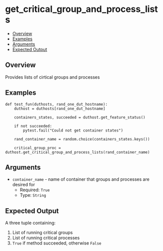 # get_critical_group_and_process_lists

- [Overview](#overview)
- [Examples](#examples)
- [Arguments](#arguments)
- [Expected Output](#expected-output)

## Overview
Provides lists of cirtical groups and processes

## Examples
```
def test_fun(duthosts, rand_one_dut_hostname):
    duthost = duthosts[rand_one_dut_hostname]

    containers_states, succeeded = duthost.get_feature_status()

    if not succeeded:
        pytest.fail("Could not get container states")

    rand_container_name = random.choice(containers_states.keys())

    critical_group_proc = duthost.get_critical_group_and_process_lists(rand_container_name)
```


## Arguments
- `container_name` - name of container that groups and processes are desired for
    - Required: `True`
    - Type: `String`

## Expected Output
A three tuple containing:
1. List of running critical groups
2. List of running critical processes
3. `True` if method succeeded, otherwise `False`
